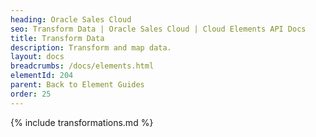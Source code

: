 ```yaml
---
heading: Oracle Sales Cloud
seo: Transform Data | Oracle Sales Cloud | Cloud Elements API Docs
title: Transform Data
description: Transform and map data.
layout: docs
breadcrumbs: /docs/elements.html
elementId: 204
parent: Back to Element Guides
order: 25
---
```


{% include transformations.md %}
